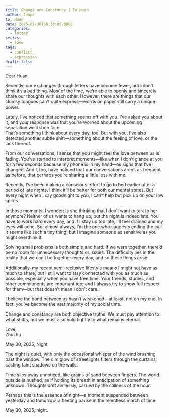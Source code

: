 ```yaml
---
title: Change and Constancy | To Huan
author: Jeapo
to: Huan
date: 2025-05-30T06:38:05.000Z
categories:
  - letter
series:
  - love
tags:
  - conflict
  - expression
draft: false
---
```


Dear Huan,  

Recently, our exchanges through letters have become fewer, but I don’t think it’s a bad thing. Most of the time, we’re able to openly and sincerely share our thoughts with each other. However, there are things that our clumsy tongues can’t quite express—words on paper still carry a unique power.  

Lately, I’ve noticed that something seems off with you. I’ve asked you about it, and your response was that you’re worried about the upcoming separation we’ll soon face.  
That’s something I think about every day, too. But with you, I’ve also detected another subtle shift—something about the feeling of love, or the lack thereof.  

From our conversations, I sense that you might feel the love between us is fading. You’ve started to interpret moments—like when I don’t glance at you for a few seconds because my phone is in my hand—as signs that I’ve changed. And I, too, have noticed that our conversations aren’t as frequent as before, that perhaps you’re sharing a little less with me.  

Recently, I’ve been making a conscious effort to go to bed earlier after a period of late nights. I think it’ll be better for both our mental states. But every night when I say goodnight to you, I can’t help but pick up on your low spirits.  

In those moments, I wonder: Is she thinking that I don’t want to talk to her anymore? Neither of us wants to hang up, but the night is indeed late. You have to work hard every day, and if I stay up too late, I’ll feel drained and my eyes will ache. So, almost always, I’m the one who suggests ending the call. It seems like such a tiny thing, but I imagine someone as sensitive as you might overthink it.  

Solving small problems is both simple and hard. If we were together, there’d be no room for unnecessary thoughts or issues. The difficulty lies in the reality that we can’t be together every day, and so these things arise.  

Additionally, my recent semi-reclusive lifestyle means I might not have as much to share, but I still want to stay connected with you as much as possible, especially when you have free time. Your friends, studies, and other commitments are important too, and I always try to show full respect for them—but that doesn’t mean I don’t care.  

I believe the bond between us hasn’t weakened—at least, not on my end. In fact, you’ve become the vast majority of my social time.  

Change and constancy are both objective truths. We must pay attention to what shifts, but we must also hold tightly to what remains eternal.  

Love,  
Zhuzhu

May 30, 2025, Night  

The night is quiet, with only the occasional whisper of the wind brushing past the window. The dim glow of streetlights filters through the curtains, casting faint shadows on the walls.  

Time slips away unnoticed, like grains of sand between fingers. The world outside is hushed, as if holding its breath in anticipation of something unknown. Thoughts drift aimlessly, carried by the stillness of the hour.  

Perhaps this is the essence of night—a moment suspended between yesterday and tomorrow, a fleeting pause in the relentless march of time.  

May 30, 2025, night.

